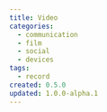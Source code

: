 ```yaml
---
title: Video
categories:
  - communication
  - film
  - social
  - devices
tags:
  - record
created: 0.5.0
updated: 1.0.0-alpha.1
---
```

